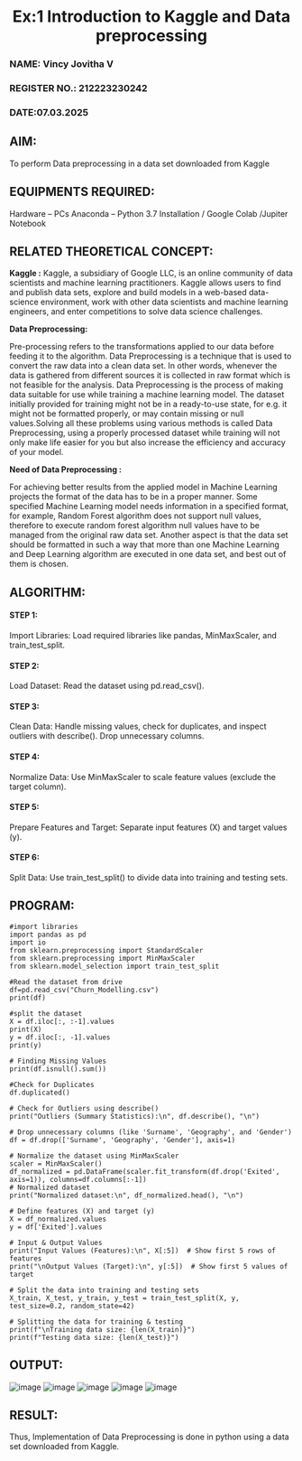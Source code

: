 <H1 ALIGN =CENTER> Ex:1 Introduction to Kaggle and Data preprocessing</H1>

<H3>NAME: Vincy Jovitha V</H3>
<H3>REGISTER NO.: 212223230242</H3>
<H3>DATE:07.03.2025</H3>

## AIM:

To perform Data preprocessing in a data set downloaded from Kaggle

## EQUIPMENTS REQUIRED:
Hardware – PCs
Anaconda – Python 3.7 Installation / Google Colab /Jupiter Notebook

## RELATED THEORETICAL CONCEPT:

**Kaggle :**
Kaggle, a subsidiary of Google LLC, is an online community of data scientists and machine learning practitioners. Kaggle allows users to find and publish data sets, explore and build models in a web-based data-science environment, work with other data scientists and machine learning engineers, and enter competitions to solve data science challenges.

**Data Preprocessing:**

Pre-processing refers to the transformations applied to our data before feeding it to the algorithm. Data Preprocessing is a technique that is used to convert the raw data into a clean data set. In other words, whenever the data is gathered from different sources it is collected in raw format which is not feasible for the analysis.
Data Preprocessing is the process of making data suitable for use while training a machine learning model. The dataset initially provided for training might not be in a ready-to-use state, for e.g. it might not be formatted properly, or may contain missing or null values.Solving all these problems using various methods is called Data Preprocessing, using a properly processed dataset while training will not only make life easier for you but also increase the efficiency and accuracy of your model.

**Need of Data Preprocessing :**

For achieving better results from the applied model in Machine Learning projects the format of the data has to be in a proper manner. Some specified Machine Learning model needs information in a specified format, for example, Random Forest algorithm does not support null values, therefore to execute random forest algorithm null values have to be managed from the original raw data set.
Another aspect is that the data set should be formatted in such a way that more than one Machine Learning and Deep Learning algorithm are executed in one data set, and best out of them is chosen.


## ALGORITHM:
#### STEP 1:
Import Libraries: Load required libraries like pandas, MinMaxScaler, and train_test_split.<BR>
#### STEP 2:
Load Dataset: Read the dataset using pd.read_csv().<BR>
#### STEP 3:
Clean Data: Handle missing values, check for duplicates, and inspect outliers with describe(). Drop unnecessary columns.<BR>
#### STEP 4:
Normalize Data: Use MinMaxScaler to scale feature values (exclude the target column).
<BR>
#### STEP 5:
Prepare Features and Target: Separate input features (X) and target values (y).<BR>
#### STEP 6:
Split Data: Use train_test_split() to divide data into training and testing sets.<BR>

##  PROGRAM:
```
#import libraries
import pandas as pd
import io
from sklearn.preprocessing import StandardScaler
from sklearn.preprocessing import MinMaxScaler
from sklearn.model_selection import train_test_split

#Read the dataset from drive
df=pd.read_csv("Churn_Modelling.csv")
print(df)

#split the dataset
X = df.iloc[:, :-1].values
print(X)
y = df.iloc[:, -1].values
print(y)

# Finding Missing Values
print(df.isnull().sum())

#Check for Duplicates
df.duplicated()

# Check for Outliers using describe()
print("Outliers (Summary Statistics):\n", df.describe(), "\n")

# Drop unnecessary columns (like 'Surname', 'Geography', and 'Gender')
df = df.drop(['Surname', 'Geography', 'Gender'], axis=1)

# Normalize the dataset using MinMaxScaler
scaler = MinMaxScaler()
df_normalized = pd.DataFrame(scaler.fit_transform(df.drop('Exited', axis=1)), columns=df.columns[:-1])
# Normalized dataset
print("Normalized dataset:\n", df_normalized.head(), "\n")

# Define features (X) and target (y)
X = df_normalized.values
y = df['Exited'].values

# Input & Output Values
print("Input Values (Features):\n", X[:5])  # Show first 5 rows of features
print("\nOutput Values (Target):\n", y[:5])  # Show first 5 values of target

# Split the data into training and testing sets
X_train, X_test, y_train, y_test = train_test_split(X, y, test_size=0.2, random_state=42)

# Splitting the data for training & testing
print(f"\nTraining data size: {len(X_train)}")
print(f"Testing data size: {len(X_test)}")
```
## OUTPUT:
![image](https://github.com/user-attachments/assets/905fc6ed-889d-4aab-bf92-ebeed78cf84e)
![image](https://github.com/user-attachments/assets/9fc53c5a-da36-4df7-b33d-455748a9c122)
![image](https://github.com/user-attachments/assets/4dbb48d9-5de5-48b6-a357-bd1b095435a8)
![image](https://github.com/user-attachments/assets/a0b5e174-b4ba-4664-9bb2-aeb1b1d9b44d)
![image](https://github.com/user-attachments/assets/18173d71-1be9-4135-a55d-c606e05eadad)

## RESULT:
Thus, Implementation of Data Preprocessing is done in python  using a data set downloaded from Kaggle.


